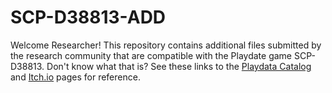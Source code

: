 # SCP-D38813-ADD

Welcome Researcher! This repository contains additional files submitted by the research community that are compatible with the Playdate game SCP-D38813. Don't know what that is? See these links to the [Playdata Catalog](https://play.date/games/292403/) and [Itch.io](https://subpixel.itch.io/scp-d38813) pages for reference.

